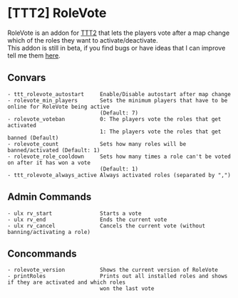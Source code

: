 # [TTT2] RoleVote
RoleVote is an addon for [TTT2](https://github.com/TTT-2/TTT2) that lets the players vote after a map change which of the roles they want to activate/deactivate.<br>
This addon is still in beta, if you find bugs or have ideas that I can improve tell me them [here](https://github.com/Blaubeeree/ttt2-rolevote/issues).
## Convars
```
- ttt_rolevote_autostart     Enable/Disable autostart after map change
- rolevote_min_players       Sets the minimum players that have to be online for RoleVote being active
                             (Default: 7)
- rolevote_voteban           0: The players vote the roles that get activated
                             1: The players vote the roles that get banned (Default)
- rolevote_count             Sets how many roles will be banned/activated (Default: 1)
- rolevote_role_cooldown     Sets how many times a role can't be voted on after it has won a vote
                             (Default: 1)
- ttt_rolevote_always_active Always activated roles (separated by ",")
```
## Admin Commands
```
- ulx rv_start               Starts a vote
- ulx rv_end                 Ends the current vote
- ulx rv_cancel              Cancels the current vote (without banning/activating a role)
```
## Concommands
```
- rolevote_version           Shows the current version of RoleVote
- printRoles                 Prints out all installed roles and shows if they are activated and which roles
                             won the last vote
```